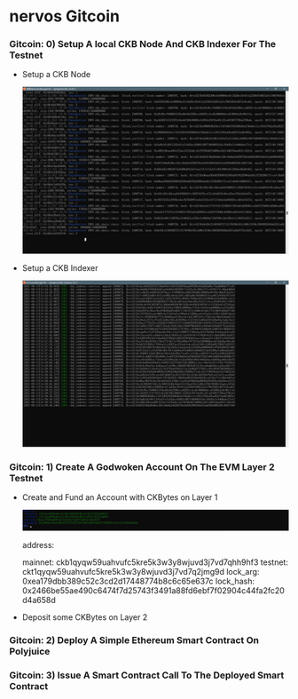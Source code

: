 # nervos Gitcoin

### Gitcoin: 0) Setup A local CKB Node And CKB Indexer For The Testnet

- Setup a CKB Node

  ![](./assets/task0/nervos-node.jpg)

- Setup a CKB Indexer

  ![](./assets/task0/indexer.jpg)



### Gitcoin: 1) Create A Godwoken Account On The EVM Layer 2 Testnet

- Create and Fund an Account with CKBytes on Layer 1

  ![](./assets/task1/account.jpg)

  address:                                                                                                                                                                          

  mainnet: ckb1qyqw59uahvufc5kre5k3w3y8wjuvd3j7vd7qhh9hf3                                                                                                                          testnet: ckt1qyqw59uahvufc5kre5k3w3y8wjuvd3j7vd7q2jmg9d                                                                                                                        lock_arg: 0xea179dbb389c52c3cd2d17448774b8c6c65e637c                                                                                                                             lock_hash: 0x2466be55ae490c6474f7d25743f3491a88fd6ebf7f02904c44fa2fc20d4a658d  

- Deposit some CKBytes on Layer 2

### Gitcoin: 2) Deploy A Simple Ethereum Smart Contract On Polyjuice

### Gitcoin: 3) Issue A Smart Contract Call To The Deployed Smart Contract

